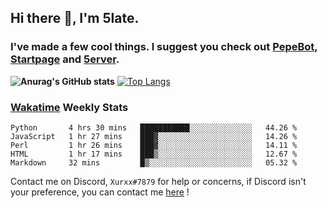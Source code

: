 ## Hi there 👋, I'm 5late.
### I've made a few cool things. I suggest you check out [PepeBot](https://github.com/5late/Pepe-Bot), [Startpage](https://github.com/5late/startpage) and [5erver](https://github.com/5late/5erver). 
**![Anurag's GitHub stats](https://github-readme-stats.vercel.app/api?username=5late&count_private=true&show_icons=true&theme=tokyonight)**
[![Top Langs](https://github-readme-stats.vercel.app/api/top-langs/?username=5late&theme=ayu-mirage)](https://github.com/anuraghazra/github-readme-stats)

### [Wakatime](https://wakatime.com/@5late) Weekly Stats

<!--START_SECTION:waka-->
```text
Python       4 hrs 30 mins   ███████████░░░░░░░░░░░░░░   44.26 % 
JavaScript   1 hr 27 mins    ███▓░░░░░░░░░░░░░░░░░░░░░   14.26 % 
Perl         1 hr 26 mins    ███▓░░░░░░░░░░░░░░░░░░░░░   14.11 % 
HTML         1 hr 17 mins    ███▒░░░░░░░░░░░░░░░░░░░░░   12.67 % 
Markdown     32 mins         █▒░░░░░░░░░░░░░░░░░░░░░░░   05.32 % 
```
<!--END_SECTION:waka-->

Contact me on Discord, ``Xurxx#7879`` for help or concerns, if Discord isn't your preference, you can contact me [here](https://github.com/5late/5late/issues) !
